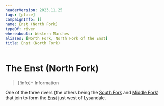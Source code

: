 ```yaml
---
headerVersion: 2023.11.25
tags: [place]
campaignInfo: []
name: Enst (North Fork)
typeOf: river
whereabouts: Western Marches
aliases: [North Fork, North Fork of the Enst]
title: Enst (North Fork)
---
```

# The Enst (North Fork)
>[!info]+ Information
> 
>> 

One of the three rivers (the others being the [South Fork](<./enst-south-fork.md>) and [Middle Fork](<./enst-middle-fork.md>)) that join to form the [Enst](<./enst.md>) just west of Lysandale.